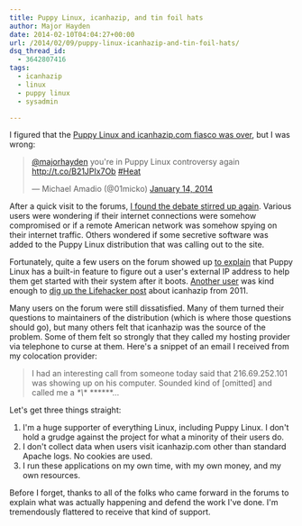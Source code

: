 ```yaml
---
title: Puppy Linux, icanhazip, and tin foil hats
author: Major Hayden
date: 2014-02-10T04:04:27+00:00
url: /2014/02/09/puppy-linux-icanhazip-and-tin-foil-hats/
dsq_thread_id:
  - 3642807416
tags:
  - icanhazip
  - linux
  - puppy linux
  - sysadmin

---
```

I figured that the [Puppy Linux and icanhazip.com fiasco was over][1], but I was wrong:

<blockquote class="twitter-tweet tw-align-center" width="500">
  <p>
    <a href="https://twitter.com/majorhayden">@majorhayden</a> you're in Puppy Linux controversy again <a href="http://t.co/B21JPIx7Ob">http://t.co/B21JPIx7Ob</a>&#10;<a href="https://twitter.com/search?q=%23Heat&src=hash">#Heat</a>
  </p>

  <p>
    &mdash; Michael Amadio (@01micko) <a href="https://twitter.com/01micko/statuses/423213630406934528">January 14, 2014</a>
  </p>
</blockquote>



After a quick visit to the forums, [I found the debate stirred up again][2]. Various users were wondering if their internet connections were somehow compromised or if a remote American network was somehow spying on their internet traffic. Others wondered if some secretive software was added to the Puppy Linux distribution that was calling out to the site.

Fortunately, quite a few users on the forum showed up [to explain][3] that Puppy Linux has a built-in feature to figure out a user's external IP address to help them get started with their system after it boots. [Another user][4] was kind enough to [dig up the Lifehacker post][5] about icanhazip from 2011.

Many users on the forum were still dissatisfied. Many of them turned their questions to maintainers of the distribution (which is where those questions should go), but many others felt that icanhazip was the source of the problem. Some of them felt so strongly that they called my hosting provider via telephone to curse at them. Here's a snippet of an email I received from my colocation provider:

> I had an interesting call from someone today said that 216.69.252.101 was showing up on his computer. Sounded kind of [omitted] and called me a *\*\\*\* \*\*\****&#8230;

Let's get three things straight:

  1. I'm a huge supporter of everything Linux, including Puppy Linux. I don't hold a grudge against the project for what a minority of their users do.
  2. I don't collect data when users visit icanhazip.com other than standard Apache logs. No cookies are used.
  3. I run these applications on my own time, with my own money, and my own resources.

Before I forget, thanks to all of the folks who came forward in the forums to explain what was actually happening and defend the work I've done. I'm tremendously flattered to receive that kind of support.

 [1]: /2012/08/04/privacy-and-icanhazip-com/
 [2]: http://murga-linux.com/puppy/viewtopic.php?t=90151
 [3]: http://murga-linux.com/puppy/viewtopic.php?p=748928#748928
 [4]: http://murga-linux.com/puppy/viewtopic.php?p=749399#749399
 [5]: http://lifehacker.com/5785602/find-your-public-ip-anywhere-with-icanhazipcom

